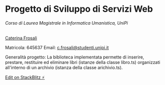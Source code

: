 
# Progetto di Sviluppo di Servizi Web 
###### Corso di Laurea Magistrale in Informatica Umanistica, UniPi
[Caterina Frosali](https://github.com/CaterinaFro)

Matricola: 645637
Email: c.frosali@studenti.unipi.it

Generalità progetto:
La biblioteca implementata permette di inserire, prestare, restituire ed eliminare libri (istanze della classe libro.ts) organizzati all'interno di un archivio (istanza della classe arichivio.ts). 


[Edit on StackBlitz ⚡️](https://stackblitz.com/edit/stackblitz-starters-quuwxg)